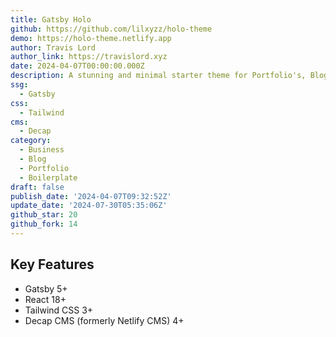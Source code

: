 ```yaml
---
title: Gatsby Holo
github: https://github.com/lilxyzz/holo-theme
demo: https://holo-theme.netlify.app
author: Travis Lord
author_link: https://travislord.xyz
date: 2024-04-07T00:00:00.000Z
description: A stunning and minimal starter theme for Portfolio's, Blog's, and more.
ssg:
  - Gatsby
css:
  - Tailwind
cms:
  - Decap
category:
  - Business
  - Blog
  - Portfolio
  - Boilerplate
draft: false
publish_date: '2024-04-07T09:32:52Z'
update_date: '2024-07-30T05:35:06Z'
github_star: 20
github_fork: 14
---
```


## Key Features
  
- Gatsby 5+
- React 18+
- Tailwind CSS 3+
- Decap CMS (formerly Netlify CMS) 4+
